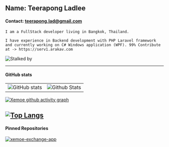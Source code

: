 ## Name: Teerapong Ladlee
#### Contact: teerapong.lad@gmail.com

```
I am a FullStack developer living in Bangkok, Thailand.

I have experience in Backend development with PHP Laravel framework 
and currently working on C# Windows application (WPF). 99% Contribute at -> https://serv1.arakav.com
```

![Stalked by](https://komarev.com/ghpvc/?username=xemoe&color=f08f8f)

---
#### GitHub stats
|               |               |
| ------------- | ------------- |
| ![GitHub stats](https://github-readme-stats.vercel.app/api?username=xemoe&show_icons=true&theme=default&hide_border=true) | ![Github Stats](https://github-readme-streak-stats.herokuapp.com/?user=xemoe&theme=default&hide_border=true") |

[![Xemoe github activity graph](https://github-readme-activity-graph.vercel.app/graph?username=xemoe&theme=react)](https://github.com/ashutosh00710/github-readme-activity-graph)

[![Top Langs](https://github-readme-stats.vercel.app//api/top-langs/?username=xemoe&layout=compact&langs_count=10&hide_border=true)](https://github.com/anuraghazra/github-readme-stats)
---

#### Pinned Repositories

[![xemoe-exchange-app](https://github-readme-stats.vercel.app/api/pin/?username=xemoe&repo=xemoe-exchange-app&theme=default&show_owner=true)](https://github.com/xemoe/xemoe-exchange-app)
